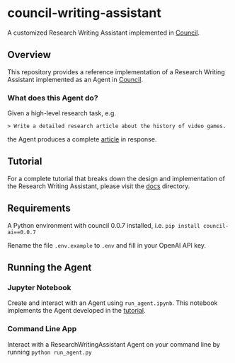 # council-writing-assistant

A customized Research Writing Assistant implemented in [Council](https://github.com/chain-ml/council).

## Overview

This repository provides a reference implementation of a Research Writing Assistant implemented as an Agent in [Council](https://github.com/chain-ml/council).

### What does this Agent do?

Given a high-level research task, e.g.

```
> Write a detailed research article about the history of video games.
```
the Agent produces a complete [article](./docs/example_article.md) in response.

## Tutorial

For a complete tutorial that breaks down the design and implementation of the Research Writing Assistant, please visit the [docs](./docs) directory.

## Requirements

A Python environment with council 0.0.7 installed, i.e.
`pip install council-ai==0.0.7`

Rename the file `.env.example` to `.env` and fill in your OpenAI API key.

## Running the Agent

### Jupyter Notebook
Create and interact with an Agent using `run_agent.ipynb`. This notebook implements the Agent developed in the [tutorial](./docs).

### Command Line App
Interact with a ResearchWritingAssistant Agent on your command line by running `python run_agent.py`